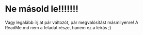 # Ne másold le!!!!!!!
Vagy legalább írj át pár változót, pár megvalósítást másmilyenre!
A ReadMe.md nem a feladat része, hanem ez a leírás ;)
